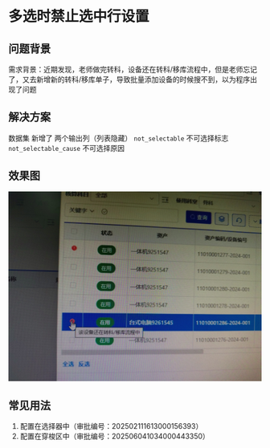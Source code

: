 # 多选时禁止选中行设置

##  问题背景

需求背景：近期发现，老师做完转科，设备还在转科/移库流程中，但是老师忘记了，又去新增新的转科/移库单子，导致批量添加设备的时候搜不到，以为程序出现了问题

## 解决方案

数据集 新增了 两个输出列（列表隐藏） `not_selectable` 不可选择标志 `not_selectable_cause` 不可选择原因


## 效果图

![效果图](images/2025-06-04.jpg)


## 常见用法

1. 配置在选择器中（审批编号：202502111613000156393）
2. 配置在穿梭区中（审批编号：202506041034000443350）